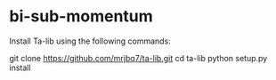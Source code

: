 # bi-sub-momentum

Install Ta-lib using the following commands:

git clone  https://github.com/mrjbq7/ta-lib.git
cd ta-lib
python setup.py install
